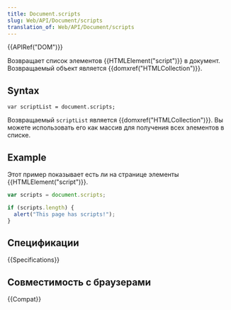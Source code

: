 ```yaml
---
title: Document.scripts
slug: Web/API/Document/scripts
translation_of: Web/API/Document/scripts
---
```


{{APIRef("DOM")}}

Возвращает список элементов {{HTMLElement("script")}} в документ. Возвращаемый объект является {{domxref("HTMLCollection")}}.

## Syntax

```
var scriptList = document.scripts;
```

Возвращаемый `scriptList` является {{domxref("HTMLCollection")}}. Вы можете использовать его как массив для получения всех элементов в списке.

## Example

Этот пример показывает есть ли на странице элементы {{HTMLElement("script")}}.

```js
var scripts = document.scripts;

if (scripts.length) {
  alert("This page has scripts!");
}
```

## Спецификации

{{Specifications}}

## Совместимость с браузерами

{{Compat}}
